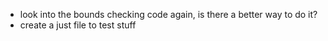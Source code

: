 - look into the bounds checking code again, is there a better way to do it? 
- create a just file to test stuff 